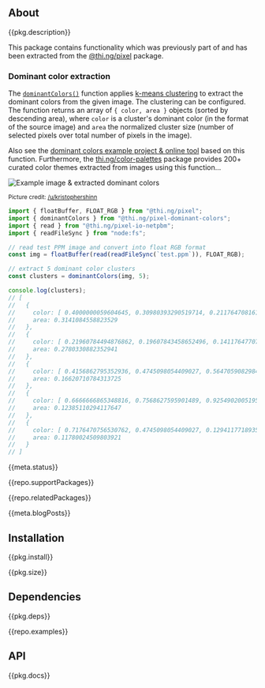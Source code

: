 <!-- include ../../assets/tpl/header.md -->

<!-- toc -->

## About

{{pkg.description}}

This package contains functionality which was previously part of and has been
extracted from the [@thi.ng/pixel](https://thi.ng/pixel) package.

### Dominant color extraction

The
[`dominantColors()`](https://docs.thi.ng/umbrella/pixel/functions/dominantColors.html)
function applies [k-means
clustering](https://github.com/thi-ng/umbrella/tree/develop/packages/k-means) to
extract the dominant colors from the given image. The clustering can be
configured. The function returns an array of `{ color, area }` objects (sorted
by descending area), where `color` is a cluster's dominant color (in the format
of the source image) and `area` the normalized cluster size (number of selected
pixels over total number of pixels in the image).

Also see the [dominant colors example project & online
tool](https://demo.thi.ng/umbrella/dominant-colors/) based on this function.
Furthermore, the
[thi.ng/color-palettes](https://github.com/thi-ng/umbrella/tree/develop/packages/color-palettes)
package provides 200+ curated color themes extracted from images using this
function...

![Example image & extracted dominant colors](https://raw.githubusercontent.com/thi-ng/umbrella/develop/assets/pixel/dominant-colors-01.jpg)

<small>Picture credit: [/u/kristophershinn](https://www.reddit.com/r/EarthPorn/comments/j3z0f6/fall_in_yosemite_valley_oc3186_3983/)</small>

```ts tangle:export/readme.ts
import { floatBuffer, FLOAT_RGB } from "@thi.ng/pixel";
import { dominantColors } from "@thi.ng/pixel-dominant-colors";
import { read } from "@thi.ng/pixel-io-netpbm";
import { readFileSync } from "node:fs";

// read test PPM image and convert into float RGB format
const img = floatBuffer(read(readFileSync(`test.ppm`)), FLOAT_RGB);

// extract 5 dominant color clusters
const clusters = dominantColors(img, 5);

console.log(clusters);
// [
//   {
//     color: [ 0.4000000059604645, 0.30980393290519714, 0.21176470816135406 ],
//     area: 0.3141084558823529
//   },
//   {
//     color: [ 0.21960784494876862, 0.19607843458652496, 0.1411764770746231 ],
//     area: 0.2780330882352941
//   },
//   {
//     color: [ 0.4156862795352936, 0.4745098054409027, 0.5647059082984924 ],
//     area: 0.16620710784313725
//   },
//   {
//     color: [ 0.6666666865348816, 0.7568627595901489, 0.9254902005195618 ],
//     area: 0.12385110294117647
//   },
//   {
//     color: [ 0.7176470756530762, 0.4745098054409027, 0.12941177189350128 ],
//     area: 0.11780024509803921
//   }
// ]
```

{{meta.status}}

{{repo.supportPackages}}

{{repo.relatedPackages}}

{{meta.blogPosts}}

## Installation

{{pkg.install}}

{{pkg.size}}

## Dependencies

{{pkg.deps}}

{{repo.examples}}

## API

{{pkg.docs}}

<!-- include ../../assets/tpl/footer.md -->

